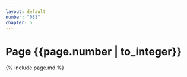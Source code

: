 ```yaml
---
layout: default
number: "081"
chapter: 5
---
```


# Page {{page.number | to_integer}}
{% include page.md %}

